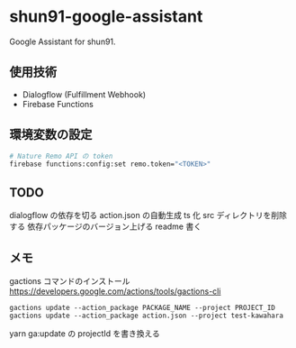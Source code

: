 # shun91-google-assistant

Google Assistant for shun91.

## 使用技術

- Dialogflow (Fulfillment Webhook)
- Firebase Functions

## 環境変数の設定

```bash
# Nature Remo API の token
firebase functions:config:set remo.token="<TOKEN>"
```

## TODO

dialogflow の依存を切る
action.json の自動生成
ts 化
src ディレクトリを削除する
依存パッケージのバージョン上げる
readme 書く

## メモ

gactions コマンドのインストール  
https://developers.google.com/actions/tools/gactions-cli

```
gactions update --action_package PACKAGE_NAME --project PROJECT_ID
gactions update --action_package action.json --project test-kawahara
```

yarn ga:update の projectId を書き換える
